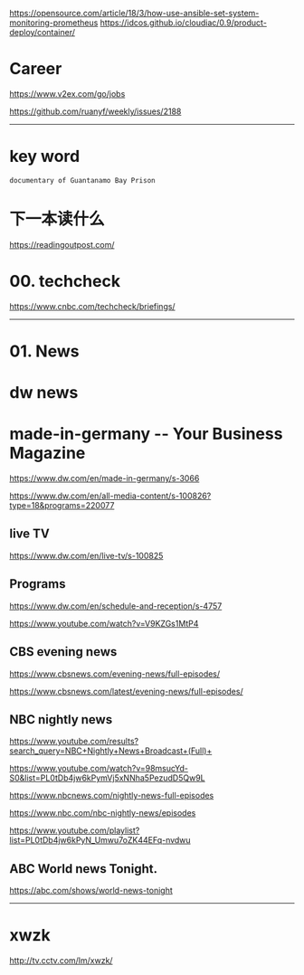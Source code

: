 https://opensource.com/article/18/3/how-use-ansible-set-system-monitoring-prometheus
https://idcos.github.io/cloudiac/0.9/product-deploy/container/


#  Career

https://www.v2ex.com/go/jobs

https://github.com/ruanyf/weekly/issues/2188


---


# key word

```
documentary of Guantanamo Bay Prison

```


#  下一本读什么   
https://readingoutpost.com/   


# 00. techcheck
https://www.cnbc.com/techcheck/briefings/     


---

#  01. News

# dw news



#    made-in-germany  --   Your Business Magazine


https://www.dw.com/en/made-in-germany/s-3066      

https://www.dw.com/en/all-media-content/s-100826?type=18&programs=220077    



## live TV 
https://www.dw.com/en/live-tv/s-100825   


##  Programs
https://www.dw.com/en/schedule-and-reception/s-4757

https://www.youtube.com/watch?v=V9KZGs1MtP4    

## CBS evening news
https://www.cbsnews.com/evening-news/full-episodes/    

https://www.cbsnews.com/latest/evening-news/full-episodes/


##  NBC nightly news

https://www.youtube.com/results?search_query=NBC+Nightly+News+Broadcast+(Full)+



https://www.youtube.com/watch?v=98msucYd-S0&list=PL0tDb4jw6kPymVj5xNNha5PezudD5Qw9L


https://www.nbcnews.com/nightly-news-full-episodes

https://www.nbc.com/nbc-nightly-news/episodes


https://www.youtube.com/playlist?list=PL0tDb4jw6kPyN_Umwu7oZK44EFq-nvdwu   



##  ABC World news Tonight. 

https://abc.com/shows/world-news-tonight     



---




#   xwzk


http://tv.cctv.com/lm/xwzk/   


